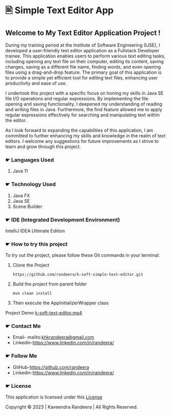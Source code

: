 # 🖹 Simple Text Editor App
## Welcome to My Text Editor Application Project !
During my training period at the Institute of Software Engineering (IJSE),
I developed a user-friendly text editor application as a Fullstack Developer trainee.
This application enables users to perform various text editing tasks, including opening
any text file on their computer, editing its content, saving changes, saving as a 
different file name, finding words, and even opening files using a drag-and-drop
feature. The primary goal of this application is to provide a simple yet efficient tool for editing
text files, enhancing user productivity and ease of use.

I undertook this project with a specific focus on honing my skills in 
Java SE file I/O operations and regular expressions. By implementing the 
file opening and saving functionality, I deepened my understanding of 
reading and writing files in Java. Furthermore, the find feature allowed
me to apply regular expressions effectively for searching and manipulating
text within the editor.

As I look forward to expanding the capabilities of this application, 
I am committed to further enhancing my skills and knowledge in the realm of text editors. I welcome any suggestions for future improvements as I strive to learn and grow through this project.

### ☛ Languages Used
1. Java 11

### ☛ Technology Used
1. Java FX
2. Java SE
3. Scene Builder

### ☛ IDE (Integrated Development Environment)
IntelliJ IDEA Ultimate Edition

### ☛ How to try this project

To try out the project, please follow these Git commands in your terminal:
1. Clone the Project
   ```
   https://github.com/randeera/k-soft-simple-text-editor.git
   ```
2. Build the project from parent folder
   ```
   mvn clean install
   ```

3. Then execute the AppInitializerWrapper class

Project Demo
[k-soft-text-editor.mp4](..%2F..%2Fassests%2Fk-soft-text-editor.mp4)

### ☛ Contact Me
- Email-  mailto:khkrandeera@gmail.com
- Linkedin-https://www.linkedin.com/in/randeera/

### ☛ Follow Me
- GitHub-https://github.com/randeera
- Linkedin-https://www.linkedin.com/in/randeera/

### ☛ License
This application is licensed under this <a href="https://github.com/randeera/simple-text-editor-desktop-app/blob/main/License.txt">License</a>

Copyright © 2023 | Kaveendra Randeera | All Rights Reserved.

